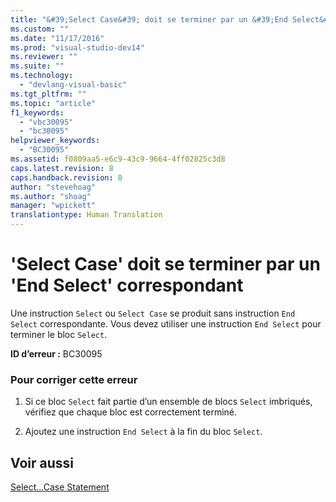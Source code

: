 ```yaml
---
title: "&#39;Select Case&#39; doit se terminer par un &#39;End Select&#39; correspondant | Microsoft Docs"
ms.custom: ""
ms.date: "11/17/2016"
ms.prod: "visual-studio-dev14"
ms.reviewer: ""
ms.suite: ""
ms.technology: 
  - "devlang-visual-basic"
ms.tgt_pltfrm: ""
ms.topic: "article"
f1_keywords: 
  - "vbc30095"
  - "bc30095"
helpviewer_keywords: 
  - "BC30095"
ms.assetid: f0809aa5-e6c9-43c9-9664-4ff02825c3d8
caps.latest.revision: 8
caps.handback.revision: 8
author: "stevehoag"
ms.author: "shoag"
manager: "wpickett"
translationtype: Human Translation
---
```

# &#39;Select Case&#39; doit se terminer par un &#39;End Select&#39; correspondant
Une instruction `Select` ou `Select Case` se produit sans instruction `End Select` correspondante. Vous devez utiliser une instruction `End Select` pour terminer le bloc `Select`.  
  
 **ID d’erreur :** BC30095  
  
### Pour corriger cette erreur  
  
1.  Si ce bloc `Select` fait partie d’un ensemble de blocs `Select` imbriqués, vérifiez que chaque bloc est correctement terminé.  
  
2.  Ajoutez une instruction `End Select` à la fin du bloc `Select`.  
  
## Voir aussi  
 [Select...Case Statement](../../visual-basic/language-reference/statements/select-case-statement.md)